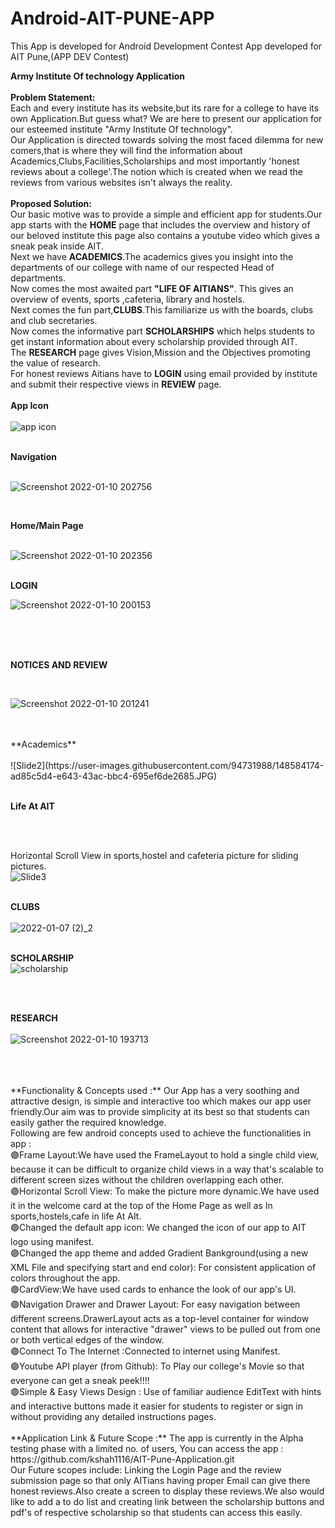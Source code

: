 # Android-AIT-PUNE-APP
This App is developed for Android Development Contest
App developed for AIT Pune,(APP DEV Contest)


**Army Institute Of technology Application**<br/>
<br/>
**Problem Statement:** <br/>
Each and every institute has its website,but its rare for a college to have its own Application.But guess what? We are here to present our application for our esteemed institute
"Army Institute Of technology".<br/>
Our Application is directed towards solving the most faced dilemma for new comers,that is where  they will find the information about Academics,Clubs,Facilities,Scholarships and most importantly 'honest reviews about a college'.The notion which is created when we read the reviews from various websites isn't always the reality.
<br/>
<br/>
**Proposed Solution:**<br/>
Our basic motive was to provide a simple and efficient app for students.Our app starts with the **HOME** page that includes the overview and history of our beloved institute this page also contains a youtube video which gives a sneak peak inside AIT.<br/>
Next we have **ACADEMICS**.The academics gives you insight into the departments of our college with name of our respected Head of departments.<br/>
Now comes the most awaited part **"LIFE OF AITIANS"**. This gives an overview of events, sports ,cafeteria, library and hostels.<br/>
Next comes the fun part,**CLUBS**.This familiarize us with the boards, clubs and club secretaries.<br/>
Now comes the informative part **SCHOLARSHIPS** which helps students to get instant information about every scholarship provided through AIT.<br/>
The **RESEARCH** page gives Vision,Mission and the Objectives promoting the value of research.<br/>
For honest reviews Aitians have to **LOGIN** using email provided by institute and submit their respective views in **REVIEW** page.<br/>
<br/>
**App Icon**
<br/>
<br/>
![app icon](https://user-images.githubusercontent.com/94731988/148588321-ec26dc7c-3825-4b21-aabe-dc8771808e23.jpeg)



<br/>**Navigation**
<br/>
<br/>

![Screenshot 2022-01-10 202756](https://user-images.githubusercontent.com/94731975/148787082-34abf170-aa04-4f54-89e0-0150dafd817c.png)




<br/>

**Home/Main Page**
<br/>
<br/>

![Screenshot 2022-01-10 202356](https://user-images.githubusercontent.com/94731975/148786444-fcfbcd9d-65b5-4ea3-aa87-6404d4137cbc.png)
<br/>
<br/>

**LOGIN**

![Screenshot 2022-01-10 200153](https://user-images.githubusercontent.com/94731975/148782875-54db9c57-3cea-4c77-a7be-dd2db9f91a7c.png)


<br/>
<br/>
<br/>

**NOTICES AND REVIEW**

<br/>

![Screenshot 2022-01-10 201241](https://user-images.githubusercontent.com/94731975/148784507-7432e5e2-024c-4561-8ece-da5918cf3767.png)


<br/>
<br/>
**Academics**

<br/>
<br/>
![Slide2](https://user-images.githubusercontent.com/94731988/148584174-ad85c5d4-e643-43ac-bbc4-695ef6de2685.JPG)
<br/>
<br/>

**Life At AIT**

<br/>
<br/>

Horizontal Scroll View in sports,hostel and cafeteria picture for sliding pictures.
<br/>
![Slide3](https://user-images.githubusercontent.com/94731988/148585129-32dc272b-a9e2-431c-b5cc-0133453a9014.JPG)
<br/>
<br/>



**CLUBS**<br/>
<br/>
![2022-01-07 (2)_2](https://user-images.githubusercontent.com/94731975/148581410-012dcf0f-f2c3-4061-88f8-d58a272880e4.png)
<br/>


<br/>**SCHOLARSHIP**
<br/>
![scholarship ](https://user-images.githubusercontent.com/94731975/148778219-6e01fa5f-4446-44ce-98e2-ceddd345e274.png)
<br/>


<br/>



<br/>**RESEARCH**
<br/>
<br/>![Screenshot 2022-01-10 193713](https://user-images.githubusercontent.com/94731975/148779634-5ace3f6d-adc3-48c6-98e6-f52e58b33c57.png)


<br/>
<br/>
<br/>
**Functionality & Concepts used :**
Our App has a very soothing and attractive design, is simple and interactive too which makes our app user friendly.Our aim was to provide simplicity at its best so that students can easily gather the required knowledge.
<br/>
Following are few android concepts used to achieve the functionalities in app :
<br/>
🟣Frame Layout:We have used the FrameLayout  to hold a single child view, because it can be difficult to organize child views in a way that's scalable to different screen sizes without the children overlapping each other.
<br/>
🟣Horizontal Scroll View: To make the picture more dynamic.We have used it in the welcome card at the top of the Home Page as well as In sports,hostels,cafe in life At AIt.
<br/>
🟣Changed the default app icon: We changed the icon of our app to AIT logo using manifest.
<br/>
🟣Changed the app theme and added Gradient Bankground(using a new XML File and specifying start and end color): For consistent application of colors throughout the app.
<br/>
🟣CardView:We have used cards to enhance the look of our app's UI.
<br/>
🟣Navigation Drawer and Drawer Layout: For easy  navigation  between different screens.DrawerLayout acts as a top-level container for window content that allows for interactive "drawer" views to be pulled out from one or both vertical edges of the window.
<br/>
🟣Connect To The Internet :Connected to internet using Manifest.
<br/>
🟣Youtube API player (from Github): To Play our college's Movie so that everyone can get a sneak peek!!!!
<br/>
🟣Simple & Easy Views Design : Use of familiar audience EditText with hints and interactive buttons made it easier for students to register or sign in without providing any detailed instructions pages.
<br/>
<br/>
**Application Link & Future Scope :**
The app is currently in the Alpha testing phase with a limited no. of users, You can access the app : https://github.com/kshah1116/AIT-Pune-Application.git
<br/>
Our Future scopes include: Linking the Login Page and the review submission page so that only AITians having proper Email can give there honest reviews.Also create a screen to display these reviews.We also would like to add a to do list and creating link between the scholarship buttons and pdf's of respective scholarship so that students can access this easily.



